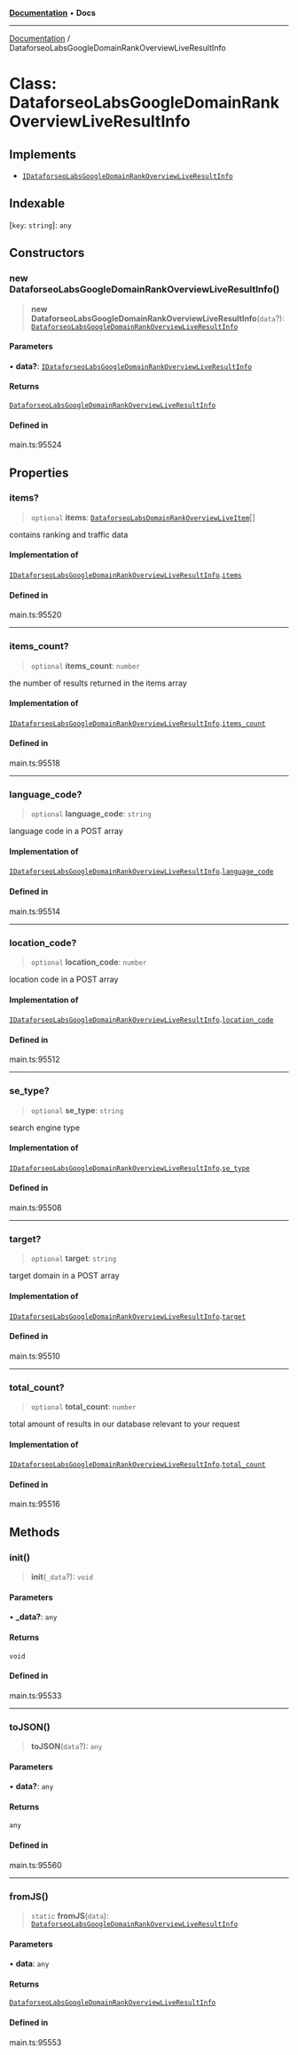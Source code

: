 [**Documentation**](../README.md) • **Docs**

***

[Documentation](../globals.md) / DataforseoLabsGoogleDomainRankOverviewLiveResultInfo

# Class: DataforseoLabsGoogleDomainRankOverviewLiveResultInfo

## Implements

- [`IDataforseoLabsGoogleDomainRankOverviewLiveResultInfo`](../interfaces/IDataforseoLabsGoogleDomainRankOverviewLiveResultInfo.md)

## Indexable

 \[`key`: `string`\]: `any`

## Constructors

### new DataforseoLabsGoogleDomainRankOverviewLiveResultInfo()

> **new DataforseoLabsGoogleDomainRankOverviewLiveResultInfo**(`data`?): [`DataforseoLabsGoogleDomainRankOverviewLiveResultInfo`](DataforseoLabsGoogleDomainRankOverviewLiveResultInfo.md)

#### Parameters

• **data?**: [`IDataforseoLabsGoogleDomainRankOverviewLiveResultInfo`](../interfaces/IDataforseoLabsGoogleDomainRankOverviewLiveResultInfo.md)

#### Returns

[`DataforseoLabsGoogleDomainRankOverviewLiveResultInfo`](DataforseoLabsGoogleDomainRankOverviewLiveResultInfo.md)

#### Defined in

main.ts:95524

## Properties

### items?

> `optional` **items**: [`DataforseoLabsDomainRankOverviewLiveItem`](DataforseoLabsDomainRankOverviewLiveItem.md)[]

contains ranking and traffic data

#### Implementation of

[`IDataforseoLabsGoogleDomainRankOverviewLiveResultInfo`](../interfaces/IDataforseoLabsGoogleDomainRankOverviewLiveResultInfo.md).[`items`](../interfaces/IDataforseoLabsGoogleDomainRankOverviewLiveResultInfo.md#items)

#### Defined in

main.ts:95520

***

### items\_count?

> `optional` **items\_count**: `number`

the number of results returned in the items array

#### Implementation of

[`IDataforseoLabsGoogleDomainRankOverviewLiveResultInfo`](../interfaces/IDataforseoLabsGoogleDomainRankOverviewLiveResultInfo.md).[`items_count`](../interfaces/IDataforseoLabsGoogleDomainRankOverviewLiveResultInfo.md#items_count)

#### Defined in

main.ts:95518

***

### language\_code?

> `optional` **language\_code**: `string`

language code in a POST array

#### Implementation of

[`IDataforseoLabsGoogleDomainRankOverviewLiveResultInfo`](../interfaces/IDataforseoLabsGoogleDomainRankOverviewLiveResultInfo.md).[`language_code`](../interfaces/IDataforseoLabsGoogleDomainRankOverviewLiveResultInfo.md#language_code)

#### Defined in

main.ts:95514

***

### location\_code?

> `optional` **location\_code**: `number`

location code in a POST array

#### Implementation of

[`IDataforseoLabsGoogleDomainRankOverviewLiveResultInfo`](../interfaces/IDataforseoLabsGoogleDomainRankOverviewLiveResultInfo.md).[`location_code`](../interfaces/IDataforseoLabsGoogleDomainRankOverviewLiveResultInfo.md#location_code)

#### Defined in

main.ts:95512

***

### se\_type?

> `optional` **se\_type**: `string`

search engine type

#### Implementation of

[`IDataforseoLabsGoogleDomainRankOverviewLiveResultInfo`](../interfaces/IDataforseoLabsGoogleDomainRankOverviewLiveResultInfo.md).[`se_type`](../interfaces/IDataforseoLabsGoogleDomainRankOverviewLiveResultInfo.md#se_type)

#### Defined in

main.ts:95508

***

### target?

> `optional` **target**: `string`

target domain in a POST array

#### Implementation of

[`IDataforseoLabsGoogleDomainRankOverviewLiveResultInfo`](../interfaces/IDataforseoLabsGoogleDomainRankOverviewLiveResultInfo.md).[`target`](../interfaces/IDataforseoLabsGoogleDomainRankOverviewLiveResultInfo.md#target)

#### Defined in

main.ts:95510

***

### total\_count?

> `optional` **total\_count**: `number`

total amount of results in our database relevant to your request

#### Implementation of

[`IDataforseoLabsGoogleDomainRankOverviewLiveResultInfo`](../interfaces/IDataforseoLabsGoogleDomainRankOverviewLiveResultInfo.md).[`total_count`](../interfaces/IDataforseoLabsGoogleDomainRankOverviewLiveResultInfo.md#total_count)

#### Defined in

main.ts:95516

## Methods

### init()

> **init**(`_data`?): `void`

#### Parameters

• **\_data?**: `any`

#### Returns

`void`

#### Defined in

main.ts:95533

***

### toJSON()

> **toJSON**(`data`?): `any`

#### Parameters

• **data?**: `any`

#### Returns

`any`

#### Defined in

main.ts:95560

***

### fromJS()

> `static` **fromJS**(`data`): [`DataforseoLabsGoogleDomainRankOverviewLiveResultInfo`](DataforseoLabsGoogleDomainRankOverviewLiveResultInfo.md)

#### Parameters

• **data**: `any`

#### Returns

[`DataforseoLabsGoogleDomainRankOverviewLiveResultInfo`](DataforseoLabsGoogleDomainRankOverviewLiveResultInfo.md)

#### Defined in

main.ts:95553
